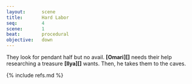 ```yaml
---
layout:      scene
title:       Hard Labor
seq:         4
scene:       1
beat:        procedural
objective:   down
---
```



They look for pendant half but no avail.
**[Omari][]** needs their help researching a treasure **[Ilya][]** wants.
Then, he takes them to the caves.


{% include refs.md %}
